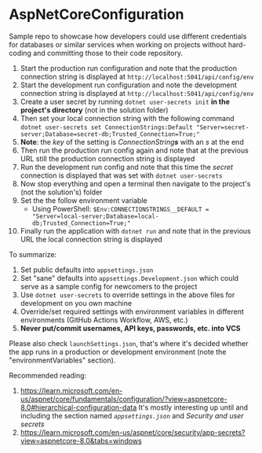 # AspNetCoreConfiguration

Sample repo to showcase how developers could use different credentials
for databases or similar services when working on projects without
hard-coding and committing those to their code repository.

1. Start the production run configuration and note that
the production connection string is displayed at `http://localhost:5041/api/config/env`
2. Start the development run configuration and note
the development connection string is displayed at `http://localhost:5041/api/config/env`
3. Create a user secret by running `dotnet user-secrets init` **in the
project's directory** (not in the solution folder)
4. Then set your local connection string with the following command
`dotnet user-secrets set ConnectionStrings:Default "Server=secret-server;Database=secret-db;Trusted_Connection=True;"`
5. **Note**: the _key_ of the setting is _ConnectionString**s**_ with an _s_ at the end
6. Then run the production run config again and note that at the previous URL still the production
connection string is displayed
7. Run the development run config and note that this time the _secret_ connection is displayed
that was set with `dotnet user-secrets`
8. Now stop everything and open a terminal then navigate to the project's (not the solution's) folder
9. Set the the follow environment variable
   - Using PowerShell: `$Env:CONNECTIONSTRINGS__DEFAULT = "Server=local-server;Database=local-db;Trusted_Connection=True;"`
10. Finally run the application with `dotnet run` and note that in the previous URL the local connection
string is displayed

To summarize:
1. Set public defaults into `appsettings.json`
2. Set "sane" defaults into `appsettings.Development.json` which could serve as a sample config for newcomers to the project
3. Use `dotnet user-secrets` to override settings in the above files for development on
you own machine
4. Override/set required settings with environment variables in different environments (GitHub Actions Workflow, AWS, etc.)
5. **Never put/commit usernames, API keys, passwords, etc. into VCS**

Please also check `launchSettings.json`, that's where it's decided whether the app runs in
a production or development environment (note the "environmentVariables" section).

Recommended reading:
1. https://learn.microsoft.com/en-us/aspnet/core/fundamentals/configuration/?view=aspnetcore-8.0#hierarchical-configuration-data
    It's mostly interesting up until and including the section named _`appsettings.json`_ and _Security and user secrets_
2. https://learn.microsoft.com/en-us/aspnet/core/security/app-secrets?view=aspnetcore-8.0&tabs=windows